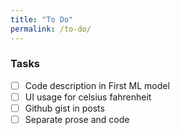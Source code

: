 ```yaml
---
title: "To Do"
permalink: /to-do/
---
```

### Tasks

- [ ] Code description in First ML model
- [ ] UI usage for celsius fahrenheit
- [ ] Github gist in posts
- [ ] Separate prose and code